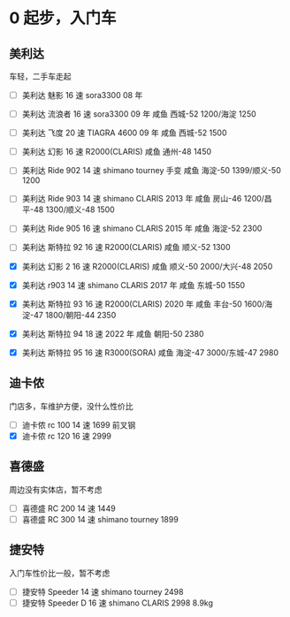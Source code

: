 # 0 起步，入门车

## 美利达

车轻，二手车走起

- [ ] 美利达 魅影 16 速 sora3300 08 年
- [ ] 美利达 流浪者 16 速 sora3300 09 年
      咸鱼 西城-52 1200/海淀 1250
- [ ] 美利达 飞度 20 速 TIAGRA 4600 09 年
      咸鱼 西城-52 1500
- [ ] 美利达 幻影 16 速 R2000(CLARIS)
      咸鱼 通州-48 1450
- [ ] 美利达 Ride 902 14 速 shimano tourney 手变
      咸鱼 海淀-50 1399/顺义-50 1200
- [ ] 美利达 Ride 903 14 速 shimano CLARIS 2013 年
      咸鱼 房山-46 1200/昌平-48 1300/顺义-48 1500
- [ ] 美利达 Ride 905 16 速 shimano CLARIS 2015 年
      咸鱼 海淀-52 2300
- [ ] 美利达 斯特拉 92 16 速 R2000(CLARIS)
      咸鱼 顺义-52 1300

- [x] 美利达 幻影 2 16 速 R2000(CLARIS)
      咸鱼 顺义-50 2000/大兴-48 2050
- [x] 美利达 r903 14 速 shimano CLARIS 2017 年
      咸鱼 东城-50 1550
- [x] 美利达 斯特拉 93 16 速 R2000(CLARIS) 2020 年
      咸鱼 丰台-50 1600/海淀-47 1800/朝阳-44 2350
- [x] 美利达 斯特拉 94 18 速 2022 年
      咸鱼 朝阳-50 2380
- [x] 美利达 斯特拉 95 16 速 R3000(SORA)
      咸鱼 海淀-47 3000/东城-47 2980

## 迪卡侬

门店多，车维护方便，没什么性价比

- [ ] 迪卡侬 rc 100 14 速 1699 前叉钢
- [x] 迪卡侬 rc 120 16 速 2999

## 喜德盛

周边没有实体店，暂不考虑

- [ ] 喜德盛 RC 200 14 速 1449
- [ ] 喜德盛 RC 300 14 速 shimano tourney 1899

## 捷安特

入门车性价比一般，暂不考虑

- [ ] 捷安特 Speeder 14 速 shimano tourney 2498
- [ ] 捷安特 Speeder D 16 速 shimano CLARIS 2998 8.9kg
